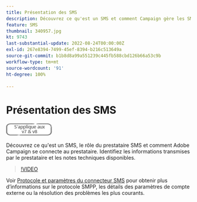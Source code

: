 ```yaml
---
title: Présentation des SMS
description: Découvrez ce qu'est un SMS et comment Campaign gère les SMS
feature: SMS
thumbnail: 340957.jpg
kt: 9743
last-substantial-update: 2022-08-24T00:00:00Z
exl-id: 267e8394-7499-45ef-8394-b216c513649a
source-git-commit: b1b8d8a99a551239c445fb588cbd126b66a53c9b
workflow-type: tm+mt
source-wordcount: '91'
ht-degree: 100%

---
```


# Présentation des SMS

![S’applique aux versions 7 et 8](../assets/V7-V8-stamp.png)

Découvrez ce qu&#39;est un SMS, le rôle du prestataire SMS et comment Adobe Campaign se connecte au prestataire. Identifiez les informations transmises par le prestataire et les notes techniques disponibles.

>[!VIDEO](https://video.tv.adobe.com/v/340957?quality=12&learn=on)

Voir [Protocole et paramètres du connecteur SMS](https://experienceleague.adobe.com/docs/campaign-classic/using/sending-messages/sending-messages-on-mobiles/sms-protocol.html?lang=fr#sending-messages) pour obtenir plus d’informations sur le protocole SMPP, les détails des paramètres de compte externe ou la résolution des problèmes les plus courants.
